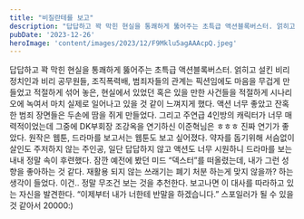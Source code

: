 ```yaml
---
title: "비질란테를 보고"
description: "답답하고 꽉 막힌 현실을 통쾌하게 뚫어주는 초특급 액션블록버스터. 얽히고 설킨 비리 정치인과 비리 공무원들, 조직폭력배, 범죄자들의 관계는 픽션임에도 마음을 무겁게 만들었고 적절하게 섞어 놓은, 현실에서 있었던 혹은 있을 만한 사건들을 적절하게 시나리오에 녹여서 마치 실제로 일어나고 있..."
pubDate: '2023-12-26'
heroImage: 'content/images/2023/12/F9Mklu5agAAAcpQ.jpeg'
---
```


답답하고 꽉 막힌 현실을 통쾌하게 뚫어주는 초특급 액션블록버스터. 얽히고 설킨 비리 정치인과 비리 공무원들, 조직폭력배, 범죄자들의 관계는 픽션임에도 마음을 무겁게 만들었고 적절하게 섞어 놓은, 현실에서 있었던 혹은 있을 만한 사건들을 적절하게 시나리오에 녹여서 마치 실제로 일어나고 있을 것 같이 느껴지게 했다. 액션 너무 좋았고 잔혹한 범죄 장면들은 두손에 땀을 쥐게 만들었다. 그리고 주연급 4인방의 캐릭터가 너무 매력적이었는데 그중에 DK부회장 조강옥을 연기하신 이준혁님은 ㅎㅎㅎ 진짜 연기가 좋았다.
원작은 웹툰, 드라마를 보고서는 웹툰도 보고 싶어졌다. 약자를 돕기위해 서슴없이 살인도 주저하지 않는 주인공, 일단 답답하지 않고 액션도 너무 시원하니 드라마를 보는 내내 정말 속이 후련했다. 잠깐 예전에 봤던 미드 “덱스터”를 떠올렸는데, 내가 그런 성향을 좋아하는 것 같다. 재활용 되지 않는 쓰래기는 폐기 처분 하는게 맞지 않을까? 하는 생각이 들었다.
이건.. 정말 무조건 보는 것을 추천한다.
보고나면 이 대사를 따라하고 있는 자신을 발견한다.
“이제부터 내가 너한테 반말을 하겠습니다.”
스포일러가 될 수 있을 것 같아서 20000:)